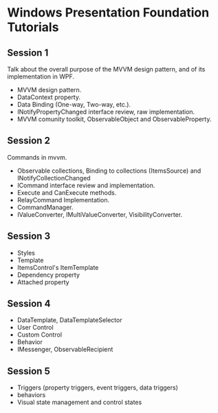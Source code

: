 # Windows Presentation Foundation Tutorials

## Session 1

Talk about the overall purpose of the MVVM design pattern, and of its implementation in WPF.

* MVVM design pattern.
* DataContext property.
* Data Binding (One-way, Two-way, etc.).
* INotifyPropertyChanged interface review, raw implementation.
* MVVM comunity toolkit, ObservableObject and ObservableProperty.

## Session 2

Commands in mvvm.

* Observable collections, Binding to collections (ItemsSource) and INotifyCollectionChanged
* ICommand interface review and implementation.
* Execute and CanExecute methods.
* RelayCommand Implementation.
* CommandManager.
* IValueConverter, IMultiValueConverter, VisibilityConverter.

## Session 3

* Styles
* Template
* ItemsControl's ItemTemplate
* Dependency property
* Attached property

## Session 4

* DataTemplate, DataTemplateSelector
* User Control
* Custom Control
* Behavior
* IMessenger, ObservableRecipient

## Session 5

* Triggers (property triggers, event triggers, data triggers)
* behaviors
* Visual state management and control states
